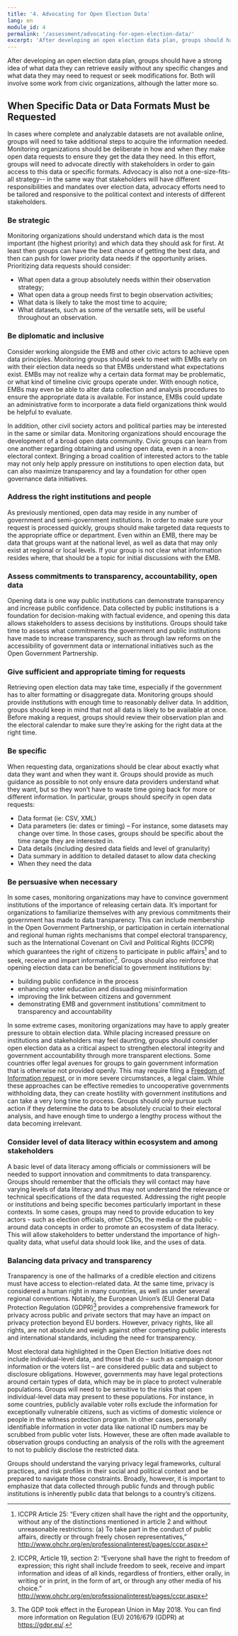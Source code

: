 ```yaml
---
title: '4. Advocating for Open Election Data'
lang: en
module_id: 4
permalink: '/assessment/advocating-for-open-election-data/'
excerpt: 'After developing an open election data plan, groups should have a strong idea of what data they can retrieve easily without any specific changes and what data they may need to request or seek modifications for. Both will involve some work from civic organizations, although the latter more so.'
---
```


After developing an open election data plan, groups should have a strong idea of what data they can retrieve easily without any specific changes and what data they may need to request or seek modifications for. Both will involve some work from civic organizations, although the latter more so.

## When Specific Data or Data Formats Must be Requested

In cases where complete and analyzable datasets are not available online, groups will need to take additional steps to acquire the information needed. Monitoring organizations should be deliberate in how and when they make open data requests to ensure they get the data they need. In this effort, groups will need to advocate directly with stakeholders in order to gain access to this data or specific formats. Advocacy is also not a one-size-fits-all strategy-- in the same way that stakeholders will have different responsibilities and mandates over election data, advocacy efforts need to be tailored and responsive to the political context and interests of different stakeholders.

### Be strategic

Monitoring organizations should understand which data is the most important (the highest priority) and which data they should ask for first. At least then groups can have the best chance of getting the best data, and then can push for lower priority data needs if the opportunity arises. Prioritizing data requests should consider:

- What open data a group absolutely needs within their observation strategy;
- What open data a group needs first to begin observation activities;
- What data is likely to take the most time to acquire;
- What datasets, such as some of the versatile sets, will be useful throughout an observation.

### Be diplomatic and inclusive

Consider working alongside the EMB and other civic actors to achieve open data principles. Monitoring groups should seek to meet with EMBs early on with their election data needs so that EMBs understand what expectations exist. EMBs may not realize why a certain data format may be problematic, or what kind of timeline civic groups operate under. With enough notice, EMBs may even be able to alter data collection and analysis procedures to ensure the appropriate data is available. For instance, EMBs could update an administrative form to incorporate a data field organizations think would be helpful to evaluate.

In addition, other civil society actors and political parties may be interested in the same or similar data. Monitoring organizations should encourage the development of a broad open data community. Civic groups can learn from one another regarding obtaining and using open data, even in a non-electoral context. Bringing a broad coalition of interested actors to the table may not only help apply pressure on institutions to open election data, but can also maximize transparency and lay a foundation for other open governance data initiatives.

### Address the right institutions and people

As previously mentioned, open data may reside in any number of government and semi-government institutions. In order to make sure your request is processed quickly, groups should make targeted data requests to the appropriate office or department. Even within an EMB, there may be data that groups want at the national level, as well as data that may only exist at regional or local levels. If your group is not clear what information resides where, that should be a topic for initial discussions with the EMB.

### Assess commitments to transparency, accountability, open data

Opening data is one way public institutions can demonstrate transparency and increase public confidence. Data collected by public institutions is a foundation for decision-making with factual evidence, and opening this data allows stakeholders to assess decisions by institutions. Groups should take time to assess what commitments the government and public institutions have made to increase transparency, such as through law reforms on the accessibility of government data or international initiatives such as the Open Government Partnership.

### Give sufficient and appropriate timing for requests

Retrieving open election data may take time, especially if the government has to alter formatting or disaggregate data. Monitoring groups should provide institutions with enough time to reasonably deliver data. In addition, groups should keep in mind that not all data is likely to be available at once. Before making a request, groups should review their observation plan and the electoral calendar to make sure they’re asking for the right data at the right time.

### Be specific

When requesting data, organizations should be clear about exactly what data they want and when they want it. Groups should provide as much guidance as possible to not only ensure data providers understand what they want, but so they won’t have to waste time going back for more or different information. In particular, groups should specify in open data requests:

- Data format (ie: CSV, XML)
- Data parameters (ie: dates or timing) – For instance, some datasets may change over time. In those cases, groups should be specific about the time range they are interested in.
- Data details (including desired data fields and level of granularity)
- Data summary in addition to detailed dataset to allow data checking
- When they need the data

### Be persuasive when necessary

In some cases, monitoring organizations may have to convince government institutions of the importance of releasing certain data. It’s important for organizations to familiarize themselves with any previous commitments their government has made to data transparency. This can include membership in the Open Government Partnership, or participation in certain international and regional human rights mechanisms that compel electoral transparency, such as the International Covenant on Civil and Political Rights (ICCPR) which guarantees the right of citizens to participate in public affairs[^1] and to seek, receive and impart information[^2]. Groups should also reinforce that opening election data can be beneficial to government institutions by:

- building public confidence in the process
- enhancing voter education and dissuading misinformation
- improving the link between citizens and government
- demonstrating EMB and government institutions’ commitment to transparency and accountability

In some extreme cases, monitoring organizations may have to apply greater pressure to obtain election data. While placing increased pressure on institutions and stakeholders may feel daunting, groups should consider open election data as a critical aspect to strengthen electoral integrity and government accountability through more transparent elections. Some countries offer legal avenues for groups to gain government information that is otherwise not provided openly. This may require filing a [Freedom of Information request](http://www.nfoic.org/international-foi-laws), or in more severe circumstances, a legal claim. While these approaches can be effective remedies to uncooperative governments withholding data, they can create hostility with government institutions and can take a very long time to process. Groups should only pursue such action if they determine the data to be absolutely crucial to their electoral analysis, and have enough time to undergo a lengthy process without the data becoming irrelevant.

### Consider level of data literacy within ecosystem and among stakeholders

A basic level of data literacy among officials or commissioners will be needed to support innovation and commitments to data transparency. Groups should remember that the officials they will contact may have varying levels of data literacy and thus may not understand the relevance or technical specifications of the data requested. Addressing the right people or institutions and being specific becomes particularly important in these contexts. In some cases, groups may need to provide education to key actors - such as election officials, other CSOs, the media or the public - around data concepts in order to promote an ecosystem of data literacy. This will allow stakeholders to better understand the importance of high-quality data, what useful data should look like, and the uses of data.

### Balancing data privacy and transparency

Transparency is one of the hallmarks of a credible election and citizens must have access to election-related data. At the same time, privacy is considered a human right in many countries, as well as under several regional conventions. Notably, the European Union’s (EU) General Data Protection Regulation (GDPR)[^3] provides a comprehensive framework for privacy across public and private sectors that may have an impact on privacy protection beyond EU borders. However, privacy rights, like all rights, are not absolute and weigh against other competing public interests and international standards, including the need for transparency.

Most electoral data highlighted in the Open Election Initiative does not include individual-level data, and those that do – such as campaign donor information or the voters list – are considered public data and subject to disclosure obligations. However, governments may have legal protections around certain types of data, which may be in place to protect vulnerable populations. Groups will need to be sensitive to the risks that open individual-level data may present to these populations. For instance, in some countries, publicly available voter rolls exclude the information for exceptionally vulnerable citizens, such as victims of domestic violence or people in the witness protection program. In other cases, personally identifiable information in voter data like national ID numbers may be scrubbed from public voter lists. However, these are often made available to observation groups conducting an analysis of the rolls with the agreement to not to publicly disclose the restricted data.

Groups should understand the varying privacy legal frameworks, cultural practices, and risk profiles in their social and political context and be prepared to navigate those constraints. Broadly, however, it is important to emphasize that data collected through public funds and through public institutions is inherently public data that belongs to a country’s citizens.

[^1]: ICCPR Article 25: “Every citizen shall have the right and the opportunity, without any of the distinctions mentioned in article 2 and without unreasonable restrictions: (a) To take part in the conduct of public affairs, directly or through freely chosen representatives,” http://www.ohchr.org/en/professionalinterest/pages/ccpr.aspx
[^2]: ICCPR, Article 19, section 2: “Everyone shall have the right to freedom of expression; this right shall include freedom to seek, receive and impart information and ideas of all kinds, regardless of frontiers, either orally, in writing or in print, in the form of art, or through any other media of his choice.” http://www.ohchr.org/en/professionalinterest/pages/ccpr.aspx
[^3]: The GDP took effect in the European Union in May 2018. You can find more information on Regulation (EU) 2016/679 (GDPR) at https://gdpr.eu/.
